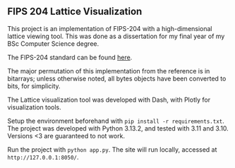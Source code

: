 ﻿##  FIPS 204 Lattice Visualization

This project is an implementation of FIPS-204 with a high-dimensional lattice viewing tool. This was done as a dissertation for my final year of my BSc Computer Science degree.

The FIPS-204 standard can be found [here](https://csrc.nist.gov/pubs/fips/204/final). 

The major permutation of this implementation from the reference is in bitarrays; unless otherwise noted,
all bytes objects have been converted to bits, for simplicity. 

The Lattice visualization tool was developed with Dash, with Plotly for visualization tools.

Setup the environment beforehand with `pip install -r requirements.txt`. 
The project was developed with Python 3.13.2, and tested with 3.11 and 3.10. Versions <3 are guaranteed to not work.

Run the project with `python app.py`. The site will run locally, accessed at `http://127.0.0.1:8050/`.
